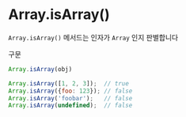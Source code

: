 # Array.isArray()

`Array.isArray()` 메서드는 인자가 `Array` 인지 판별합니다

구문

```jsx
Array.isArray(obj)
```

```jsx
Array.isArray([1, 2, 3]);  // true
Array.isArray({foo: 123}); // false
Array.isArray('foobar');   // false
Array.isArray(undefined);  // false
```